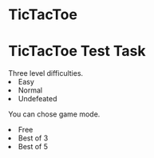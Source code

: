 # TicTacToe

<h1> TicTacToe Test Task </h1>
Three level difficulties.
<li>Easy</li>
<li>Normal</li>
<li>Undefeated</li>

You can chose game mode.
<li>Free</li>
<li>Best of 3</li>
<li>Best of 5</li>
